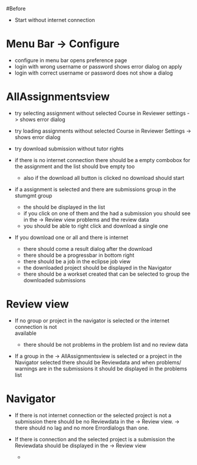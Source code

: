 
#Before
- Start without internet connection


# Menu Bar -> Configure

- configure in menu bar opens preference page
- login with wrong username or password shows error dialog on apply
- login with correct username or password does not show a dialog

# AllAssignmentsview 

- try selecting assignment without selected Course in Reviewer settings -> shows error dialog
- try loading assignments without selected Course in Reviewer Settings -> shows error dialog

- try download submission without tutor rights
- if there is no internet connection there should be a empty combobox for the assignment and
    the list should bve empty too
    - also if the download all button is clicked no download should start
- if a assignment is selected and there are submissions group in the stumgmt group
    - the should be displayed in the list
    - if you click on one of them and the had a submission you should see in the -> Review view
     problems and the review data
    - you should be able to right click and download a single one

- If you download one or all and there is internet
    - there should come a result dialog after the download
    - there should be a progressbar in bottom right
    - there should be a job in the eclipse job view
    - the downloaded project should be displayed in the Navigator
    - there should be a workset created that can be selected to group the downloaded submissions

   
# Review view
   - If no group or project in the navigator is selected or the internet connection is not                          
     available
       - there should be not problems in the problem list and no review data
       
   - If a group in the -> AllAssignmentsview is selected or a project in the Navigator 
     selected there should be Reviewdata and when problems/ warnings are in the submissions
     it should be displayed in the problems list
     
     
     

# Navigator
   - If there is not internet connection or the selected project is not a
     submission there should be no Reviewdata in the -> Review view.
     -> there should no lag and no more Errordialogs than one.
     
   - If there is connection and the selected project is a submission the Reviewdata should be
     displayed in the -> Review view
     
     -
     





